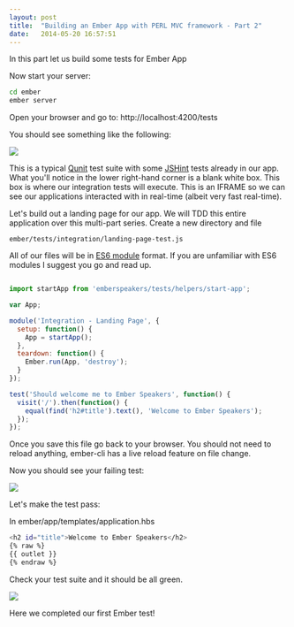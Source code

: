 ```yaml
---
layout: post
title:  "Building an Ember App with PERL MVC framework - Part 2"
date:   2014-05-20 16:57:51
---
```


In this part let us build some tests for Ember App

Now start your server:

```bash
cd ember
ember server
```

Open your browser and go to: http://localhost:4200/tests

You should see something like the following:

<img src="{{ site.baseurl }}/assets/img/ember-tests.png">

This is a typical <a href="http://qunitjs.com/">Qunit</a> test suite with some <a href="http://www.jshint.com/">JSHint</a> tests already in our app. What you'll notice in the lower right-hand corner is a blank white box. This box is where our integration tests will execute. This is an IFRAME so we can see our applications interacted with in real-time (albeit very fast real-time).

Let's build out a landing page for our app. We will TDD this entire application over this multi-part series. Create a new directory and file 

`ember/tests/integration/landing-page-test.js`

All of our files will be in <a href="http://wiki.ecmascript.org/doku.php?id=harmony:modules">ES6 module</a> format. If you are unfamiliar with ES6 modules I suggest you go and read up.

```javascript

import startApp from 'emberspeakers/tests/helpers/start-app';

var App;

module('Integration - Landing Page', {
  setup: function() {
    App = startApp();
  },
  teardown: function() {
    Ember.run(App, 'destroy');
  }
});

test('Should welcome me to Ember Speakers', function() {
  visit('/').then(function() {
    equal(find('h2#title').text(), 'Welcome to Ember Speakers');
  });
});

```

Once you save this file go back to your browser. You should not need to reload anything, ember-cli has a live reload feature on file change. 

Now you should see your failing test:

<img src="{{ site.baseurl }}/assets/img/ember-tests1.png">

Let's make the test pass:

In ember/app/templates/application.hbs
	

```bash
<h2 id="title">Welcome to Ember Speakers</h2>
{% raw %}
{{ outlet }}
{% endraw %}
```

Check your test suite and it should be all green.

<img src="{{ site.baseurl }}/assets/img/ember-tests2.png">

Here we completed our first Ember test!
